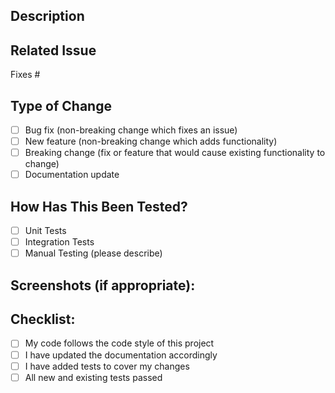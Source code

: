 ## Description

<!-- Describe your changes in detail -->

## Related Issue

<!-- Please link to the issue here: -->
Fixes #

## Type of Change

<!-- Please check the one that applies to this PR using "x" -->

- [ ] Bug fix (non-breaking change which fixes an issue)
- [ ] New feature (non-breaking change which adds functionality)
- [ ] Breaking change (fix or feature that would cause existing functionality to change)
- [ ] Documentation update

## How Has This Been Tested?

<!-- Please describe the tests that you ran to verify your changes -->

- [ ] Unit Tests
- [ ] Integration Tests
- [ ] Manual Testing (please describe)

## Screenshots (if appropriate):

## Checklist:

<!-- Please check all that apply using "x" -->

- [ ] My code follows the code style of this project
- [ ] I have updated the documentation accordingly
- [ ] I have added tests to cover my changes
- [ ] All new and existing tests passed